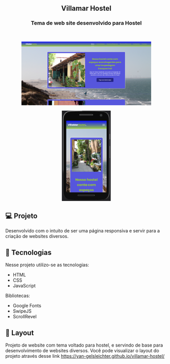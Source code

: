 <h2 align="center">
  Villamar Hostel
</h2>
<h3 align="center">
  Tema de web site desenvolvido para Hostel
</h3>

<br>

<p align="center">
  <img alt="website" src="assets/fotos/web.PNG" width="80%">
</p>
<p align="center">
  <img alt="website" src="assets/fotos/mobile.PNG" width="30%">
</p>



## 💻 Projeto
Desenvolvido com o intuito de ser uma página responsiva e servir para a criação de websites diversos.

## :rocket: ​Tecnologias

Nesse projeto utilizo-se as tecnologias:

- HTML
- CSS
- JavaScript

Bibliotecas:

* Google Fonts
* SwipeJS
* ScrollRevel


## 🔖 Layout

Projeto de website com tema voltado para hostel, e servindo de base para desenvolvimento de websites diversos.
Você pode visualizar o layout do projeto através desse link https://yan-gelsleichter.github.io/villamar-hostel/


